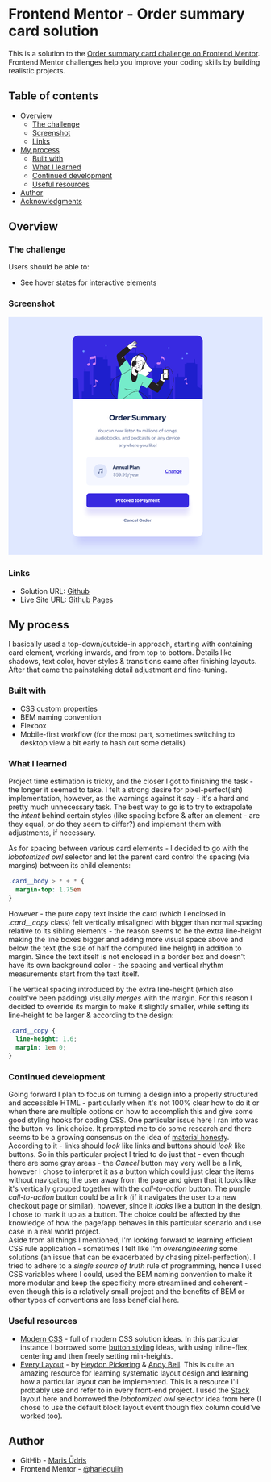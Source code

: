 # Frontend Mentor - Order summary card solution

This is a solution to the [Order summary card challenge on Frontend Mentor](https://www.frontendmentor.io/challenges/order-summary-component-QlPmajDUj). Frontend Mentor challenges help you improve your coding skills by building realistic projects.

## Table of contents

- [Overview](#overview)
  - [The challenge](#the-challenge)
  - [Screenshot](#screenshot)
  - [Links](#links)
- [My process](#my-process)
  - [Built with](#built-with)
  - [What I learned](#what-i-learned)
  - [Continued development](#continued-development)
  - [Useful resources](#useful-resources)
- [Author](#author)
- [Acknowledgments](#acknowledgments)

## Overview

### The challenge

Users should be able to:

- See hover states for interactive elements

### Screenshot

![](./design/result.png) 

### Links

- Solution URL: [Github](https://github.com/marisudris/frontend-mentor-order-component)
- Live Site URL: [Github Pages](https://marisudris.github.io/frontend-mentor-order-component/)

## My process

I basically used a top-down/outside-in approach, starting with containing
card element, working inwards, and from top to bottom. Details like shadows,
text color, hover styles & transitions came after finishing layouts. After
that came the painstaking detail adjustment and fine-tuning.

### Built with

- CSS custom properties
- BEM naming convention
- Flexbox
- Mobile-first workflow (for the most part, sometimes switching to desktop view
  a bit early to hash out some details)

### What I learned

Project time estimation is tricky, and the closer I got to finishing the task - the
longer it seemed to take. I felt a strong desire for pixel-perfect(ish)
implementation, however, as the warnings against it say - it's a hard and pretty much
unnecessary task. The best way to go is to try to extrapolate the *intent*
behind certain styles (like spacing before & after an element - are they equal,
or do they seem to differ?) and implement them with adjustments, if necessary.

As for spacing between various card elements - I decided to go with the
*lobotomized owl* selector and let the parent card control the spacing (via
margins) between its child elements:

```css
.card__body > * + * {
  margin-top: 1.75em
}
```
However - the pure copy text inside the card (which I enclosed in
*.card__copy* class) felt vertically misaligned with bigger than normal
spacing relative to its sibling elements - the reason seems to be the
extra line-height making the line boxes bigger and adding more visual space above 
and below the text (the size of half the computed line height) in addition to margin.
Since the text itself is not enclosed in a border box and doesn't have its own
background color - the spacing and vertical rhythm measurements start from the text itself.

The vertical spacing introduced by the extra line-height (which also could've been padding) visually *merges* with the margin. For this reason I decided to override its margin to make it slightly smaller, while setting its line-height to be larger & according to the design:

```css
.card__copy {
  line-height: 1.6;
  margin: 1em 0;
}
```

### Continued development

Going forward I plan to focus on turning a design into a properly
structured and accessible HTML - particularly when it's not 100% clear how to do
it or when there are multiple options on how to accomplish this and give some
good styling hooks for coding CSS. One particular issue here I ran into was the
button-vs-link choice. It prompted me to do some research and there seems to be
a growing consensus on the idea of [material honesty](https://medium.com/simple-human/but-sometimes-links-look-like-buttons-and-buttons-look-like-links-9b371c57b3d2).
According to it - links should *look* like links and buttons should *look* like buttons. So in
this particular project I tried to do just that - even though there are some
gray areas - the *Cancel* button may very well be a link, however I chose to
interpret it as a button which could just clear the items without navigating
the user away from the page and given that it looks like it's vertically grouped together with the *call-to-action* button. The purple *call-to-action* button could be a link
(if it navigates the user to a new checkout page or similar), however, since it *looks* like
a button in the design, I chose to mark it up as a button. The choice could be
affected by the knowledge of how the page/app behaves in this particular
scenario and use case in a real world project.  
Aside from all things I mentioned, I'm looking forward to learning efficient
CSS rule application - sometimes I felt like I'm *overengineering* some
solutions (an issue that can be exacerbated by chasing pixel-perfection).
I tried to adhere to a *single source of truth* rule of programming, hence
I used CSS variables where I could, used the BEM naming convention to make it more
modular and keep the specificity more streamlined and coherent - even though 
this is a relatively small project and the benefits of BEM or other types of
conventions are less beneficial here.

### Useful resources

- [Modern CSS](https://moderncss.dev/) - full of modern CSS solution ideas. In this particular instance I borrowed some [button styling](https://moderncss.dev/css-button-styling-guide/) ideas, with using inline-flex, centering and then freely setting min-heights.
- [Every Layout](https://every-layout.dev/) - by [Heydon Pickering](https://twitter.com/heydonworks) & [Andy Bell](https://twitter.com/piccalilli_). This is quite an amazing resource for learning systematic layout design and learning how a particular layout can be implemented. This is a resource I'll probably use and refer to in every front-end project. I used the [Stack](https://every-layout.dev/layouts/stack/) layout here and borrowed the *lobotomized owl* selector idea from here (I chose to use the default block layout event though flex column could've worked too).

## Author

- GitHib - [Maris Ūdris](https://github.com/marisudris)
- Frontend Mentor - [@harlequiin](https://www.frontendmentor.io/profile/harlequiin)

